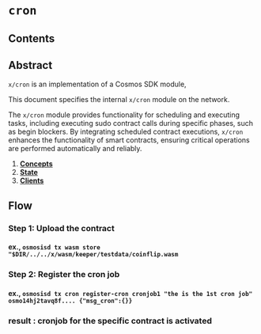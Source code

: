 <!--
order: 0
title: Cron Overview
parent:
  title: "cron"
-->

# `cron`

## Contents

## Abstract

`x/cron` is an implementation of a Cosmos SDK module,

This document specifies the internal `x/cron` module on the network.

The `x/cron` module provides functionality for scheduling and executing tasks, including executing sudo contract calls during specific phases, such as begin blockers. By integrating scheduled contract executions, `x/cron` enhances the functionality of smart contracts, ensuring critical operations are performed automatically and reliably.

1. **[Concepts](01_concepts.md)**
2. **[State](02_state.md)**
3. **[Clients](03_clients.md)**

## Flow

### Step 1: Upload the contract

#### ex., `osmosisd tx wasm store "$DIR/../../x/wasm/keeper/testdata/coinflip.wasm`

### Step 2: Register the cron job

#### ex., `osmosisd tx cron register-cron cronjob1 "the is the 1st cron job" osmo14hj2tavq8f.... {"msg_cron":{}}`

### result : cronjob for the specific contract is activated
